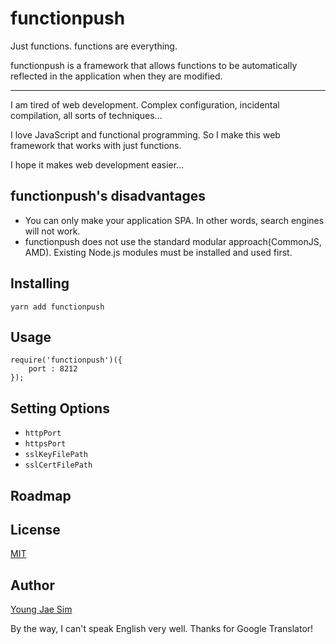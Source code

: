 # functionpush
Just functions. functions are everything.

functionpush is a framework that allows functions to be automatically reflected in the application when they are modified.

---
I am tired of web development. Complex configuration, incidental compilation, all sorts of techniques...

I love JavaScript and functional programming. So I make this web framework that works with just functions.

I hope it makes web development easier...

## functionpush's disadvantages
- You can only make your application SPA. In other words, search engines will not work.
- functionpush does not use the standard modular approach(CommonJS, AMD). Existing Node.js modules must be installed and used first.

## Installing
```
yarn add functionpush
```

## Usage
```
require('functionpush')({
	port : 8212
});
```

## Setting Options
* `httpPort`
* `httpsPort`
* `sslKeyFilePath`
* `sslCertFilePath`

## Roadmap

## License
[MIT](LICENSE)

## Author
[Young Jae Sim](https://github.com/Hanul)

By the way, I can't speak English very well. Thanks for Google Translator!